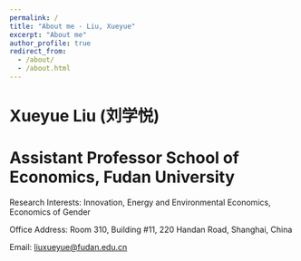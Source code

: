 ```yaml
---
permalink: /
title: "About me - Liu, Xueyue"
excerpt: "About me"
author_profile: true
redirect_from: 
  - /about/
  - /about.html
---
```


Xueyue Liu (刘学悦)
======

Assistant Professor
School of Economics, Fudan University
======
Research Interests: Innovation, Energy and Environmental Economics, Economics of Gender

Office Address: Room 310, Building  #11, 220 Handan Road, Shanghai, China

Email: liuxueyue@fudan.edu.cn
